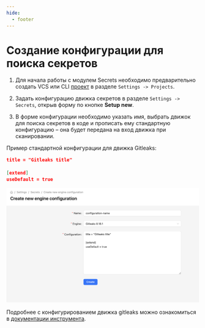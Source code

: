 ```yaml
---
hide:
  - footer
---
```

# Создание конфигурации для поиска секретов

1. Для начала работы с модулем Secrets необходимо предварительно создать VCS или CLI [проект](/on-premise/how-to/projects) в разделе `Settings -> Projects`.

2. Задать конфигурацию движка секретов в разделе `Settings -> Secrets`, открыв форму по кнопке **Setup new**.

3. В форме конфигурации необходимо указать имя, выбрать движок для поиска секретов в коде и прописать ему стандартную конфигурацию – она будет передана на вход движка при сканировании.

Пример стандартной конфигурации для движка Gitleaks:

```json
title = "Gitleaks title"

[extend]
useDefault = true
```

![Engine configuration example](/assets/img/secrets/engine-configuration.png)

Подробнее с конфигурированием движка gitleaks можно ознакомиться в [документации инструмента](https://github.com/gitleaks/gitleaks?tab=readme-ov-file#configuration).